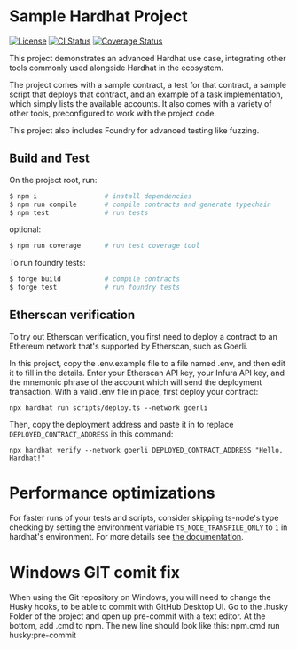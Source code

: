 # Sample Hardhat Project

[![License](https://img.shields.io/badge/License-AGPLv3-green.svg)](https://www.gnu.org/licenses/agpl-3.0)
[![CI Status](https://github.com/gretzke/hardhat-typescript-template/actions/workflows/tests.yml/badge.svg)](https://github.com/gretzke/hardhat-typescript-template/actions)
[![Coverage Status](https://coveralls.io/repos/github/gretzke/hardhat-typescript-template/badge.svg?branch=main&t=ZTUm69)](https://coveralls.io/github/gretzke/hardhat-typescript-template?branch=main)

This project demonstrates an advanced Hardhat use case, integrating other tools commonly used alongside Hardhat in the ecosystem.

The project comes with a sample contract, a test for that contract, a sample script that deploys that contract, and an example of a task implementation, which simply lists the available accounts. It also comes with a variety of other tools, preconfigured to work with the project code.

This project also includes Foundry for advanced testing like fuzzing.

## Build and Test

On the project root, run:

```bash
$ npm i                 # install dependencies
$ npm run compile       # compile contracts and generate typechain
$ npm test              # run tests
```

optional:

```bash
$ npm run coverage      # run test coverage tool
```

To run foundry tests:

```bash
$ forge build           # compile contracts
$ forge test            # run foundry tests
```

## Etherscan verification

To try out Etherscan verification, you first need to deploy a contract to an Ethereum network that's supported by Etherscan, such as Goerli.

In this project, copy the .env.example file to a file named .env, and then edit it to fill in the details. Enter your Etherscan API key, your Infura API key, and the mnemonic phrase of the account which will send the deployment transaction. With a valid .env file in place, first deploy your contract:

```shell
npx hardhat run scripts/deploy.ts --network goerli
```

Then, copy the deployment address and paste it in to replace `DEPLOYED_CONTRACT_ADDRESS` in this command:

```shell
npx hardhat verify --network goerli DEPLOYED_CONTRACT_ADDRESS "Hello, Hardhat!"
```

# Performance optimizations

For faster runs of your tests and scripts, consider skipping ts-node's type checking by setting the environment variable `TS_NODE_TRANSPILE_ONLY` to `1` in hardhat's environment. For more details see [the documentation](https://hardhat.org/guides/typescript.html#performance-optimizations).

# Windows GIT comit fix

When using the Git repository on Windows, you will need to change the Husky hooks, to be able to commit with GitHub Desktop UI.
Go to the .husky Folder of the project and open up pre-commit with a text editor.
At the bottom, add .cmd to npm. The new line should look like this:
npm.cmd run husky:pre-commit
